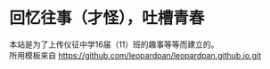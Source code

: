 # 回忆往事（才怪），吐槽青春

本站是为了上传仪征中学16届（11）班的趣事等等而建立的。   
所用模板来自 https://github.com/leopardpan/leopardpan.github.io.git
